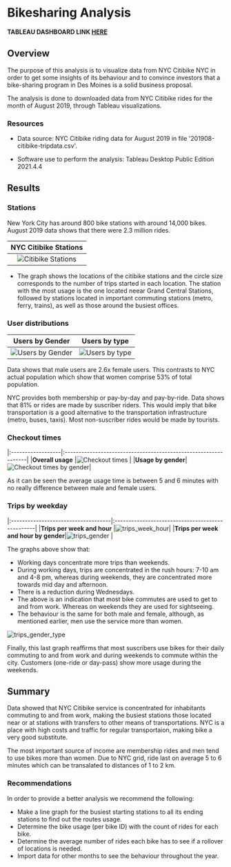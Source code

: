 # Bikesharing Analysis

**TABLEAU DASHBOARD LINK [HERE](https://public.tableau.com/app/profile/carlos.acosta2075/viz/CitibikeChallenge_16485150757890/CitibikeAnalysis)**

## Overview

The purpose of this analysis is to visualize data from NYC Citibike NYC in order to get some insights of its behaviour and to convince investors that a bike-sharing program in Des Moines is a solid business proposal.

The analysis is done to downloaded data from NYC Citibike rides for the month of August 2019, through Tableau visualizations.

### Resources

- Data source: NYC Citibike riding data for August 2019 in file '201908-citibike-tripdata.csv'.

- Software use to perform the analysis: Tableau Desktop Public Edition 2021.4.4 


## Results

### Stations

New York City has around 800 bike stations with around 14,000 bikes. August 2019 data shows that there were 2.3 million rides.

|**NYC Citibike Stations**                             |
|:----------------------------------------------------:|
|![Citibike Stations](/Resources/starting_stations.png)|

- The graph shows the locations of the citibike stations and the circle size corresponds to the number of trips started in each location.  The station with the most usage is the one located neear Grand Central Stations, followed by stations located in important commuting stations (metro, ferry, trains), as well as those around the busiest offices.

### User distributions

|**Users by Gender**                             |**Users by type**                           |
|:----------------------------------------------:|:------------------------------------------:|
|![Users by Gender](/Resources/riders_gender.png)|![Users by type](/Resources/rider_type.png)|

Data shows that male users are 2.6x female users. This contrasts to NYC actual population which show that women comprise 53% of total population.

NYC provides both membership or pay-by-day and pay-by-ride. Data shows that 81% or rides are made by suscriber riders. This would imply that bike transportation is a good alternative to the transportation infrastructure (metro, buses, taxis).  Most non-suscriber rides would be made by tourists.  

### Checkout times
|:------------------|:----------------------------------------------------------------|
|**Overall usage**  |![Checkout times](/Resources/Checkout_times.png)                 |
|**Usage by gender**|![Checkout times by gender](/Resources/Checkout_times_gender.png)|

As it can be seen the average usage time is between 5 and 6 minutes with no really difference between male and female users.

### Trips by weekday

|:------------------------------------|:-------------------------------------------------|
|**Trips per week and hour**          |![trips_week_hour](/Resources/trips_week_hour.png)|
|**Trips per week and hour by gender**|![trips_gender](/Resources/trips_gender.png)      |

The graphs above show that:
- Working days concentrate more trips than weekends.
- During working days, trips are concentrated in the rush hours: 7-10 am and 4-8 pm, whereas during weekends, they are concentrated more towards mid day and afternoon.
- There is a reduction during Wednesdays.
- The above is an indication that most bike commutes are used to get to and from work. Whereas on weekends they are used for sightseeing. 
- The behaviour is the same for both male and female, although, as mentioned earlier, men use the service more than women.


![trips_gender_type](/Resources/trips_gender_weekday.png)

Finally, this last graph reaffirms that most suscribers use bikes for their daily commuting to and from work and during weekends to commute within the city.  Customers (one-ride or day-pass) show more usage during the weekends.

## Summary

Data showed that NYC Citibike service is concentrated for inhabitants commuting to and from work, making the busiest stations those located near or at stations with transfers to other means of transportations. NYC is a place with high costs and traffic for regular transportaion, making bike a very good substitute.

The most important source of income are membership rides and men tend to use bikes more than women. Due to NYC grid, ride last on average 5 to 6 minutes which can be transalated to distances of 1 to 2 km.

### Recommendations

In order to provide a better analysis we recommend the following:

- Make a line graph for the busiest starting stations to all its ending stations to find out the routes usage.
- Determine the bike usage (per bike ID) with the count of rides for each bike.
- Determine the average number of rides each bike has to see if a rollover of locations is needed.
- Import data for other months to see the behaviour throughout the year. 